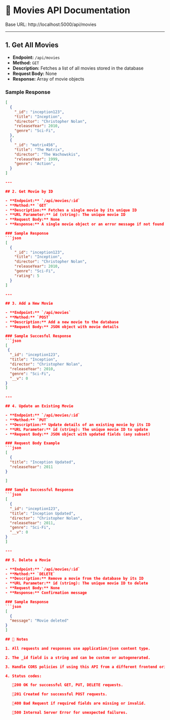 # 🎥 Movies API Documentation

Base URL: http://localhost:5000/api/movies

---

## 1. Get All Movies

- **Endpoint:** `/api/movies`  
- **Method:** `GET`  
- **Description:** Fetches a list of all movies stored in the database  
- **Request Body:** None  
- **Response:** Array of movie objects  

### Sample Response
```json
[
  {
    "_id": "inception123",
    "title": "Inception",
    "director": "Christopher Nolan",
    "releaseYear": 2010,
    "genre": "Sci-Fi",
  },
  {
    "_id": "matrix456",
    "title": "The Matrix",
    "director": "The Wachowskis",
    "releaseYear": 1999,
    "genre": "Action",
  }
]

---

## 2. Get Movie by ID

- **Endpoint:** `/api/movies/:id`  
- **Method:** `GET`  
- **Description:** Fetches a single movie by its unique ID
- **URL Parameter:** id (string): The unique movie ID
- **Request Body:** None  
- **Response:** A single movie object or an error message if not found  

### Sample Response
```json
[
  {
    "_id": "inception123",
    "title": "Inception",
    "director": "Christopher Nolan",
    "releaseYear": 2010,
    "genre": "Sci-Fi",
    "rating": 5
  }
]

---

## 3. Add a New Movie

- **Endpoint:** `/api/movies`  
- **Method:** `POST`  
- **Description:** Add a new movie to the database
- **Request Body:** JSON object with movie details  

### Sample Succesful Response
```json
[
 {
  "_id": "inception123",
  "title": "Inception",
  "director": "Christopher Nolan",
  "releaseYear": 2010,
  "genre": "Sci-Fi",
  "__v": 0
}
]

---

## 4. Update an Existing Movie

- **Endpoint:** `/api/movies/:id`  
- **Method:** `PUT`  
- **Description:** Update details of an existing movie by its ID
- **URL Parameter:** id (string): The unique movie ID to update
- **Request Body:** JSON object with updated fields (any subset)  

### Request Body Example
```json
[
  {
  "title": "Inception Updated",
  "releaseYear": 2011
}

]

### Sample Successful Response
```json
[
  {
  "_id": "inception123",
  "title": "Inception Updated",
  "director": "Christopher Nolan",
  "releaseYear": 2011,
  "genre": "Sci-Fi",
  "__v": 0
}
]

---

## 5. Delete a Movie

- **Endpoint:** `/api/movies/:id`  
- **Method:** `DELETE`  
- **Description:** Remove a movie from the database by its ID  
- **URL Parameter:** id (string): The unique movie ID to delete
- **Request Body:** None  
- **Response:** Confirmation message  

### Sample Response
```json
[
  {
  "message": "Movie deleted"
}
]

## 📝 Notes

1. All requests and responses use application/json content type.

2. The _id field is a string and can be custom or autogenerated.

3. Handle CORS policies if using this API from a different frontend origin.

4. Status codes:

   🔸200 OK for successful GET, PUT, DELETE requests.

   🔸201 Created for successful POST requests.

   🔸400 Bad Request if required fields are missing or invalid.

   🔸500 Internal Server Error for unexpected failures.
